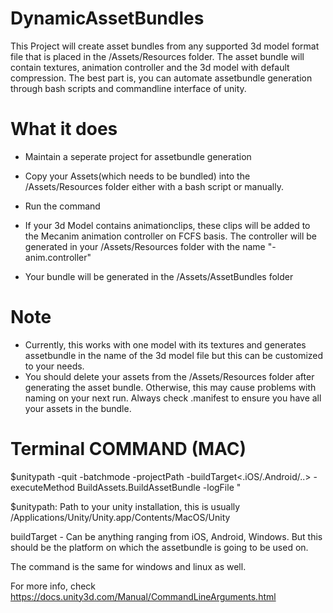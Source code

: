 # DynamicAssetBundles

This Project will create asset bundles from any supported 3d model format file that is placed in the /Assets/Resources folder. The asset bundle will contain textures, animation controller and the 3d model with default compression. The best part is, you can automate assetbundle generation through bash scripts and commandline interface of unity.

# What it does

- Maintain a seperate project for assetbundle generation

- Copy your Assets(which needs to be bundled) into the /Assets/Resources folder either with a bash script or manually.

- Run the command

- If your 3d Model contains animationclips, these clips will be added to the Mecanim animation controller on FCFS basis. The controller will be generated in your /Assets/Resources folder with the name "<modelname>-anim.controller"

- Your bundle will be generated in the /Assets/AssetBundles folder

# Note

- Currently, this works with one model with its textures and generates assetbundle in the name of the 3d model file but this can be customized to your needs.
- You should delete your assets from the /Assets/Resources folder after generating the asset bundle. Otherwise, this may cause problems with naming on your next run. Always check .manifest to ensure you have all your assets in the bundle.

# Terminal COMMAND (MAC)
$unitypath -quit -batchmode -projectPath -buildTarget<.iOS/.Android/..> -executeMethod BuildAssets.BuildAssetBundle -logFile "

$unitypath: Path to your unity installation, this is usually /Applications/Unity/Unity.app/Contents/MacOS/Unity

buildTarget - Can be anything ranging from iOS, Android, Windows. But this should be the platform on which the assetbundle is going to be used on.

The command is the same for windows and linux as well.

For more info, check https://docs.unity3d.com/Manual/CommandLineArguments.html
